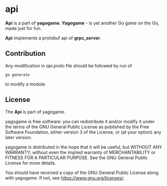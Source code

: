 # api

**Api** is a part of **yagogame**. 
**Yagogame** - is yet another Go game on the Go, made just for fun.

**Api** implements a protobuf api of **grpc_server**.

## Contribution
Any modification in *api.proto* file should be followed by run of

`go generate`

to modify a module.

## License

The **Api** is part of yagogame.

yagogame is free software: you can redistribute it and/or modify
it under the terms of the GNU General Public License as published by
the Free Software Foundation, either version 3 of the License, or
(at your option) any later version.

yagogame is distributed in the hope that it will be useful,
but WITHOUT ANY WARRANTY; without even the implied warranty of
MERCHANTABILITY or FITNESS FOR A PARTICULAR PURPOSE.  See the
GNU General Public License for more details.

You should have received a copy of the GNU General Public License
along with yagogame.  If not, see <https://www.gnu.org/licenses/>.
